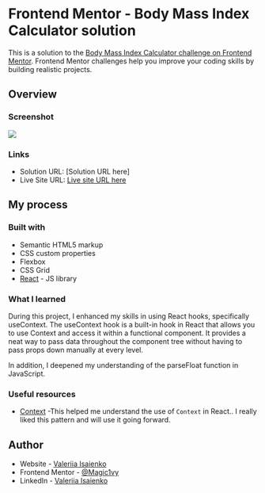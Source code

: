 # Frontend Mentor - Body Mass Index Calculator solution

This is a solution to the [Body Mass Index Calculator challenge on Frontend Mentor](https://www.frontendmentor.io/challenges/body-mass-index-calculator-brrBkfSz1T). Frontend Mentor challenges help you improve your coding skills by building realistic projects. 

## Overview

### Screenshot

![](./assets/screenshot.jpg)


### Links

- Solution URL: [Solution URL here]
- Live Site URL: [Live site URL here](https://body-mass-index-calculator-react.netlify.app/)

## My process

### Built with

- Semantic HTML5 markup
- CSS custom properties
- Flexbox
- CSS Grid
- [React](https://reactjs.org/) - JS library


### What I learned

During this project, I enhanced my skills in using React hooks, specifically useContext. The useContext hook is a built-in hook in React that allows you to use Context and access it within a functional component. It provides a neat way to pass data throughout the component tree without having to pass props down manually at every level.

In addition, I deepened my understanding of the parseFloat function in JavaScript.


### Useful resources

- [Context](https://legacy.reactjs.org/docs/context.html) -This helped me understand the use of `Context` in React.. I really liked this pattern and will use it going forward.

## Author

- Website - [Valeriia Isaienko](https://valeriia-code.com)
- Frontend Mentor - [@Magic1vy](https://www.frontendmentor.io/profile/Magic1vy)
- LinkedIn - [Valeriia Isaienko](https://www.linkedin.com/in/valeriia-code)